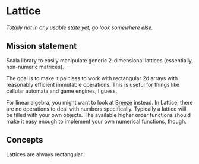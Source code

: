 # Lattice

*Totally not in any usable state yet, go look somewhere else.*

## Mission statement

Scala library to easily manipulate generic 2-dimensional lattices (essentially, non-numeric matrices).

The goal is to make it painless to work with rectangular 2d arrays with reasonably efficient immutable operations. 
This is useful for things like cellular automata and game engines, I guess.

For linear algebra, you might want to look at [Breeze](https://github.com/scalanlp/breeze) instead. 
In Lattice, there are no operations to deal with numbers specifically. Typically a lattice will be filled with your own objects. 
The available higher order functions should make it easy enough to implement your own numerical functions, though.

## Concepts

Lattices are always rectangular.